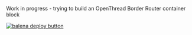 
Work in progress - trying to build an OpenThread Border Router container block

[![balena deploy button](https://www.balena.io/deploy.svg)](https://dashboard.balena-cloud.com/deploy)
